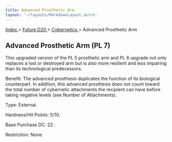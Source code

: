 ```yaml
---
title: Advanced Prosthetic Arm
layout: '~/layouts/MarkdownLayout.astro'
---
```


[ Index ](/) > [ Future D20 ](/future.d20.srd) > [ Cybernetics ](/future.d20.srd/cybernetics) > Advanced Prosthetic Arm

##  Advanced Prosthetic Arm (PL 7)

This upgraded version of the PL 5 prosthetic arm and PL 6 upgrade not only
replaces a lost or destroyed arm but is also more resilient and less impairing
than its technological predecessors.

Benefit: The advanced prosthesis duplicates the function of its biological
counterpart. In addition, this advanced prosthesis does not count toward the
total number of cybernetic attachments the recipient can have before taking
negative levels (see Number of Attachments).

Type: External.

Hardness/Hit Points: 5/10.

Base Purchase DC: 22.

Restriction: None.

